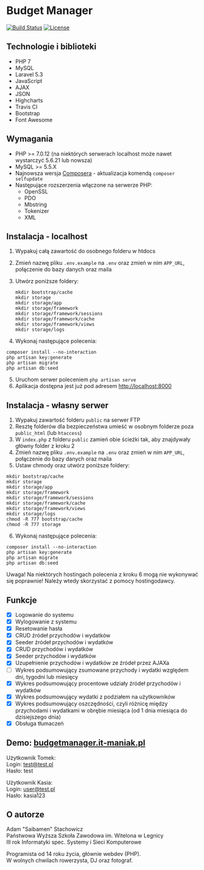 # Budget Manager

[![Build Status](https://travis-ci.com/Saibamen/Budget-Manager.svg?token=aGxL6XsgiKL8Ss4SGZve&branch=master)](https://travis-ci.com/Saibamen/Budget-Manager)
[![License](https://poser.pugx.org/laravel/framework/license.svg)](https://packagist.org/packages/laravel/framework)

## Technologie i biblioteki

- PHP 7
- MySQL
- Laravel 5.3
- JavaScript
- AJAX
- JSON
- Highcharts
- Travis CI
- Bootstrap
- Font Awesome

## Wymagania

- PHP >= 7.0.12 (na niektórych serwerach localhost może nawet wystarczyć 5.6.21 lub nowsza)
- MySQL >= 5.5.X
- Najnowsza wersja [Composera](https://getcomposer.org/) - aktualizacja komendą `composer selfupdate`
- Następujące rozszerzenia włączone na serwerze PHP:
  - OpenSSL
  - PDO
  - Mbstring
  - Tokenizer
  - XML

## Instalacja - localhost

1. Wypakuj całą zawartość do osobnego folderu w htdocs
2. Zmień nazwę pliku `.env.example` na `.env` oraz zmień w nim `APP_URL`, połączenie do bazy danych oraz maila
3. Utwórz poniższe foldery:

   ```
   mkdir bootstrap/cache
   mkdir storage
   mkdir storage/app
   mkdir storage/framework
   mkdir storage/framework/sessions
   mkdir storage/framework/cache
   mkdir storage/framework/views
   mkdir storage/logs
   ```
4. Wykonaj następujące polecenia:

  ```
  composer install --no-interaction
  php artisan key:generate
  php artisan migrate
  php artisan db:seed
  ```
5. Uruchom serwer poleceniem `php artisan serve`
6. Aplikacja dostępna jest już pod adresem [http://localhost:8000](http://localhost:8000)

## Instalacja - własny serwer

1. Wypakuj zawartość folderu `public` na serwer FTP
2. Resztę folderów dla bezpieczeństwa umieść w osobnym folderze poza `public_html` (lub `htaccess`)
3. W `index.php` z folderu `public` zamień obie ścieżki tak, aby znajdywały główny folder z kroku 2
4. Zmień nazwę pliku `.env.example` na `.env` oraz zmień w nim `APP_URL`, połączenie do bazy danych oraz maila
5. Ustaw chmody oraz utwórz poniższe foldery:

  ```
  mkdir bootstrap/cache
  mkdir storage
  mkdir storage/app
  mkdir storage/framework
  mkdir storage/framework/sessions
  mkdir storage/framework/cache
  mkdir storage/framework/views
  mkdir storage/logs
  chmod -R 777 bootstrap/cache
  chmod -R 777 storage
  ```
6. Wykonaj następujące polecenia:

  ```
  composer install --no-interaction
  php artisan key:generate
  php artisan migrate
  php artisan db:seed
  ```
Uwaga! Na niektórych hostingach polecenia z kroku 6 mogą nie wykonywać się poprawnie! Należy wtedy skorzystać z pomocy hostingodawcy.

## Funkcje

- [x] Logowanie do systemu
- [x] Wylogowanie z systemu
- [x] Resetowanie hasła
- [x] CRUD źródeł przychodów i wydatków
- [x] Seeder źródeł przychodów i wydatków
- [x] CRUD przychodów i wydatków
- [x] Seeder przychodów i wydatków
- [x] Uzupełnienie przychodów i wydatków ze źródeł przez AJAXa
- [ ] Wykres podsumowujący zsumowane przychody i wydatki względem dni, tygodni lub miesięcy
- [x] Wykres podsumowujący procentowe udziały źródeł przychodów i wydatków
- [x] Wykres podsumowujący wydatki z podziałem na użytkowników
- [x] Wykres podsumowujący oszczędności, czyli różnicę między przychodami i wydatkami w obrębie miesiąca (od 1 dnia miesiąca do dzisiejszego dnia)
- [x] Obsługa tłumaczeń

## Demo: [budgetmanager.it-maniak.pl](http://budgetmanager.it-maniak.pl/)

Użytkownik Tomek:<br />
   Login: test@test.pl<br />
   Hasło: test

Użytkownik Kasia:<br />
   Login: user@test.pl<br />
   Hasło: kasia123

## O autorze

Adam "Saibamen" Stachowicz<br />
Państwowa Wyższa Szkoła Zawodowa im. Witelona w Legnicy<br />
III rok Informatyki spec. Systemy i Sieci Komputerowe

Programista od 14 roku życia, głównie webdev (PHP).<br />
W wolnych chwilach rowerzysta, DJ oraz fotograf.
